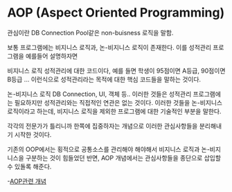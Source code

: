 # AOP (Aspect Oriented Programming)


관심이란 DB Connection Pool같은 non-buisness 로직을 말함.


보통 프로그램에는 비지니스 로직과, 논-비지니스 로직이 존재한다. 이를 성적관리 프로그램을 예를들어 설명하자면

비지니스 로직
	성적관리에 대한 코드이다, 예를 들면 학생이 95점이면 A등급, 90점이면 B등급 ... 
	이런식으로 성적관리라는 목적에 대한 핵심 코드들을 말하는 것이다.

논-비지니스 로직
	DB Connection, UI, 객체 등.. 이러한 것들은 성적관리 프로그램에는 필요하지만 성적관리와는 직접적인 연관은 없는 것이다.
	이러한 것들을 논-비지니스 로직이라고 하는데, 비지니스 로직을 제외한 프로그램에 대한 기술적인 부분을 말한다.

각각의 전문가가 틀리니까 한쪽에 집중하자는 개념으로 이러한 관심사항들을 분리해내기 시작한 것이다.

기존의 OOP에서는 횡적으로 공통소스를 관리해야 해야해서  비지니스 로직과 논-비지니스을 구분하는 것이 힘들었던 반면, AOP 개념에서는 관심사항들을 종단으로 삽입할 수 있돌록 해준다.

-[AOP관련 개념](http://expert0226.tistory.com/200)